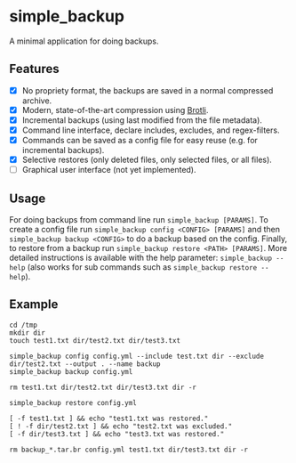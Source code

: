 # simple_backup

A minimal application for doing backups.

## Features

- [X] No propriety format, the backups are saved in a normal compressed archive.
- [X] Modern, state-of-the-art compression using [Brotli](https://github.com/google/brotli).
- [X] Incremental backups (using last modified from the file metadata).
- [X] Command line interface, declare includes, excludes, and regex-filters.
- [X] Commands can be saved as a config file for easy reuse (e.g. for incremental backups).
- [X] Selective restores (only deleted files, only selected files, or all files).
- [ ] Graphical user interface (not yet implemented).

## Usage

For doing backups from command line run `simple_backup [PARAMS]`. To create a config file run `simple_backup config <CONFIG> [PARAMS]` and then `simple_backup backup <CONFIG>` to do a backup based on the config. Finally, to restore from a backup run `simple_backup restore <PATH> [PARAMS]`. More detailed instructions is available with the help parameter: `simple_backup --help` (also works for sub commands such as `simple_backup restore --help`).

## Example

```{sh}
cd /tmp
mkdir dir
touch test1.txt dir/test2.txt dir/test3.txt

simple_backup config config.yml --include test.txt dir --exclude dir/test2.txt --output . --name backup
simple_backup backup config.yml

rm test1.txt dir/test2.txt dir/test3.txt dir -r

simple_backup restore config.yml

[ -f test1.txt ] && echo "test1.txt was restored."
[ ! -f dir/test2.txt ] && echo "test2.txt was excluded."
[ -f dir/test3.txt ] && echo "test3.txt was restored."

rm backup_*.tar.br config.yml test1.txt dir/test3.txt dir -r
```
